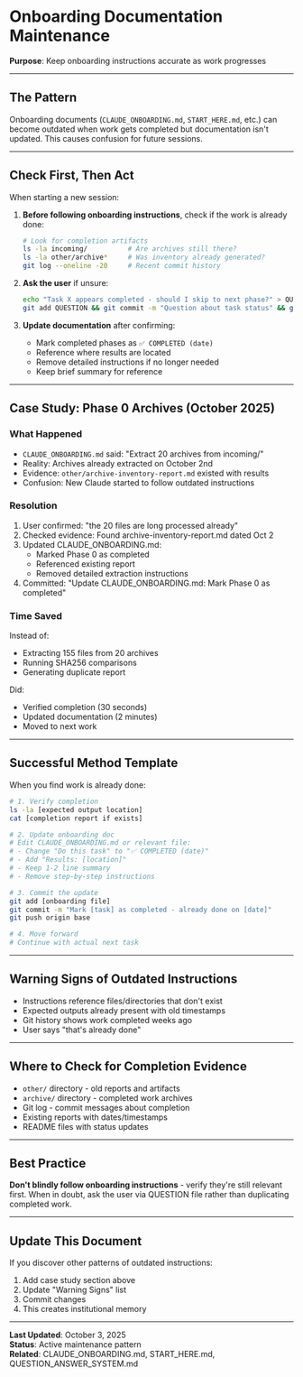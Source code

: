 # Onboarding Documentation Maintenance

**Purpose**: Keep onboarding instructions accurate as work progresses

---

## The Pattern

Onboarding documents (`CLAUDE_ONBOARDING.md`, `START_HERE.md`, etc.) can become outdated when work gets completed but documentation isn't updated. This causes confusion for future sessions.

---

## Check First, Then Act

When starting a new session:

1. **Before following onboarding instructions**, check if the work is already done:
   ```bash
   # Look for completion artifacts
   ls -la incoming/          # Are archives still there?
   ls -la other/archive*     # Was inventory already generated?
   git log --oneline -20     # Recent commit history
   ```

2. **Ask the user** if unsure:
   ```bash
   echo "Task X appears completed - should I skip to next phase?" > QUESTION
   git add QUESTION && git commit -m "Question about task status" && git push
   ```

3. **Update documentation** after confirming:
   - Mark completed phases as `✅ COMPLETED (date)`
   - Reference where results are located
   - Remove detailed instructions if no longer needed
   - Keep brief summary for reference

---

## Case Study: Phase 0 Archives (October 2025)

### What Happened

- `CLAUDE_ONBOARDING.md` said: "Extract 20 archives from incoming/"
- Reality: Archives already extracted on October 2nd
- Evidence: `other/archive-inventory-report.md` existed with results
- Confusion: New Claude started to follow outdated instructions

### Resolution

1. User confirmed: "the 20 files are long processed already"
2. Checked evidence: Found archive-inventory-report.md dated Oct 2
3. Updated CLAUDE_ONBOARDING.md:
   - Marked Phase 0 as completed
   - Referenced existing report
   - Removed detailed extraction instructions
4. Committed: "Update CLAUDE_ONBOARDING.md: Mark Phase 0 as completed"

### Time Saved

Instead of:
- Extracting 155 files from 20 archives
- Running SHA256 comparisons
- Generating duplicate report

Did:
- Verified completion (30 seconds)
- Updated documentation (2 minutes)
- Moved to next work

---

## Successful Method Template

When you find work is already done:

```bash
# 1. Verify completion
ls -la [expected output location]
cat [completion report if exists]

# 2. Update onboarding doc
# Edit CLAUDE_ONBOARDING.md or relevant file:
# - Change "Do this task" to "✅ COMPLETED (date)"
# - Add "Results: [location]"
# - Keep 1-2 line summary
# - Remove step-by-step instructions

# 3. Commit the update
git add [onboarding file]
git commit -m "Mark [task] as completed - already done on [date]"
git push origin base

# 4. Move forward
# Continue with actual next task
```

---

## Warning Signs of Outdated Instructions

- Instructions reference files/directories that don't exist
- Expected outputs already present with old timestamps
- Git history shows work completed weeks ago
- User says "that's already done"

---

## Where to Check for Completion Evidence

- `other/` directory - old reports and artifacts
- `archive/` directory - completed work archives
- Git log - commit messages about completion
- Existing reports with dates/timestamps
- README files with status updates

---

## Best Practice

**Don't blindly follow onboarding instructions** - verify they're still relevant first. When in doubt, ask the user via QUESTION file rather than duplicating completed work.

---

## Update This Document

If you discover other patterns of outdated instructions:

1. Add case study section above
2. Update "Warning Signs" list
3. Commit changes
4. This creates institutional memory

---

**Last Updated**: October 3, 2025  
**Status**: Active maintenance pattern  
**Related**: CLAUDE_ONBOARDING.md, START_HERE.md, QUESTION_ANSWER_SYSTEM.md
